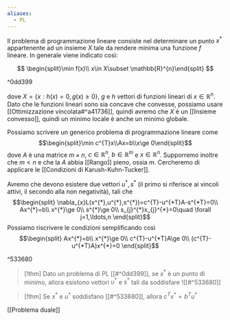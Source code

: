 ```yaml
---
aliases:
  - PL
---
```

Il problema di programmazione lineare consiste nel determinare un punto $x^{*}$ appartenente ad un insieme $X$ tale da rendere minima una funzione $f$ lineare. In generale viene indicato così:

$$
\begin{split}\min f(x)\\ x\in X\subset \mathbb{R}^{n}\end{split}
$$

^0dd399

dove $X=\{x:h(x)=0,g(x)\ge 0\}$, $g$ e $h$ vettori di funzioni lineari di $x\in \mathbb{R}^{n}$. 
Dato che le funzioni lineari sono sia concave che convesse, possiamo usare [[Ottimizzazione vincolata#^a41736]], quindi avremo che $X$ è un [[Insieme convesso]], quindi un minimo locale è anche un minimo globale.

Possiamo scrivere un generico problema di programmazione lineare come
$$\begin{split}\min c^{T}x\\Ax=b\\x\ge 0\end{split}$$
dove $A$ è una matrice $m\times n$, $c\in \mathbb{R}^{n}$, $b\in \mathbb{R}^{m}$ e $x\in \mathbb{R}^{n}$.
Supporremo inoltre che $m<n$ e che la $A$ abbia [[Rango]] pieno, ossia $m$.
Cercheremo di applicare le [[Condizioni di Karush-Kuhn-Tucker]].

Avremo che devono esistere due vettori $u^{*}, s^{*}$ (il primo si riferisce ai vincoli attivi, il secondo alla non negatività), tali che
$$\begin{split}
\nabla_{x}L(x^{*},u^{*},s^{*})=c^{T}-u^{*T}A-s^{*T}=0\\
Ax^{*}=b\\
x^{*}\ge 0\\
s^{*}\ge 0\\
s_{j}^{*}x_{j}^{*}=0\quad \forall j=1,\ldots,n
\end{split}$$
Possiamo riscrivere le condizioni semplificando così
$$\begin{split}
Ax^{*}=b\\
x^{*}\ge 0\\
c^{T}-u^{*T}A\ge 0\\
(c^{T}-u^{*T}A)x^{*}=0
\end{split}$$

^533680

>[!thm]
>Dato un problema di PL [[#^0dd399]], se $x^{*}$ è un punto di minimo, allora esistono vettori $u^{*}$ e $s^{*}$ tali da soddisfare ![[#^533680]]

>[!thm]
>Se $x^{*}$ e $u^{*}$ soddisfano [[#^533680]], allora $c^{T}x^{*}=b^{T}u^{*}$

[[Problema duale]]
 



